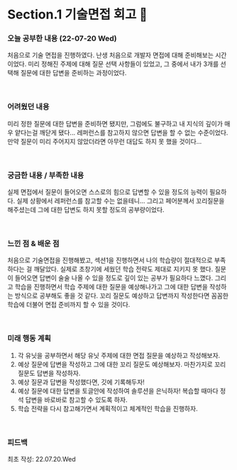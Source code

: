 # Section.1 기술면접 회고 📝

### 오늘 공부한 내용 (22-07-20 Wed)
처음으로 기술 면접을 진행하였다. 난생 처음으로 개발자 면접에 대해 준비해보는 시간이었다. 미리 정해진 주제에 대해 질문 선택 사항들이 있었고, 그 중에서 내가 3개를 선택해 질문에 대한 답변을 준비하는 과정이었다.

<br>

### 어려웠던 내용
미리 정한 질문에 대한 답변을 준비하면 됐지만, 그럼에도 불구하고 내 지식의 깊이가 매우 얕다는걸 깨닫게 됐다... 레퍼런스를 참고하지 않으면 답변을 할 수 없는 수준이었다. 만약 질문이 미리 주어지지 않았더라면 아무런 대답도 하지 못 했을 것이다...

<br>

### 궁금한 내용 / 부족한 내용
실제 면접에서 질문이 들어오면 스스로의 힘으로 답변할 수 있을 정도의 능력이 필요하다. 실제 상황에서 레퍼런스를 참고할 수는 없을테니... 그리고 페어분께서 꼬리질문을 해주셨는데 그에 대한 답변도 하지 못할 정도의 공부량이었다.

<br>

### 느낀 점 & 배운 점
처음으로 기술면접을 진행해봤고, 섹션1을 진행하면서 나의 학습량이 절대적으로 부족하다는 걸 깨달았다. 실제로 초창기에 세웠던 학습 전략도 제대로 지키지 못 했다. 질문이 들어오면 답변이 술술 나올 수 있을 정도로 깊이 있는 공부가 필요하다 느꼈다. 그리고 학습을 진행하면서 학습 주제에 대한 질문을 예상해나가고 그에 대한 답변을 작성하는 방식으로 공부해도 좋을 것 같다. 꼬리 질문도 예상하고 답변까지 작성한다면 꼼꼼한 학습에 더불어 면접 준비까지 할 수 있을 것이다.

<br>

### 미래 행동 계획

1. 각 유닛을 공부하면서 해당 유닛 주제에 대한 면접 질문을 예상하고 작성해보자.
2. 예상 질문에 답변을 작성하고 그에 대한 꼬리 질문도 예상해보자. 마찬가지로 꼬리 질문도 답변을 작성하자.
3. 예상 질문과 답변을 작성했다면, 깃에 기록해두자!
4. 예상 질문에 대한 답변을 토글안에 작성하여 솔루션을 은닉하자! 복습할 때마다 정석 답변을 바로바로 참고할 수 있도록 하자.
5. 학습 전략을 다시 참고해가면서 계획적이고 체계적인 학습을 진행하자.

<br>

### 피드백
최초 작성: 22.07.20.Wed
